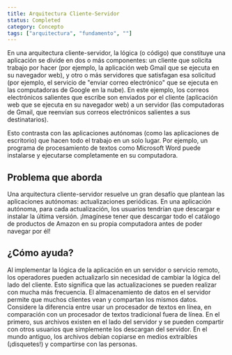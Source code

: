 ```yaml
---
title: Arquitectura Cliente-Servidor
status: Completed
category: Concepto
tags: ["arquitectura", "fundamento", ""]
---
```


En una arquitectura cliente-servidor, la lógica (o código) que constituye una aplicación se divide en dos o más componentes:
un cliente que solicita trabajo por hacer
(por ejemplo, la aplicación web Gmail que se ejecuta en su navegador web),
y otro o más servidores que satisfagan esa solicitud
(por ejemplo, el servicio de "enviar correo electrónico" que se ejecuta en las computadoras de Google en la nube).
En este ejemplo, los correos electrónicos salientes que escribe son enviados por el cliente (aplicación web que se ejecuta en su navegador web)
a un servidor (las computadoras de Gmail, que reenvían sus correos electrónicos salientes a sus destinatarios).

Esto contrasta con las aplicaciones autónomas (como las aplicaciones de escritorio) que hacen todo el trabajo en un solo lugar.
Por ejemplo, un programa de procesamiento de textos como Microsoft Word puede instalarse y ejecutarse completamente en su computadora.

## Problema que aborda

Una arquitectura cliente-servidor resuelve un gran desafío que plantean las aplicaciones autónomas: actualizaciones periódicas.
En una aplicación autónoma, para cada actualización, los usuarios tendrían que descargar e instalar la última versión.
¡Imagínese tener que descargar todo el catálogo de productos de Amazon en su propia computadora antes de poder navegar por él!

## ¿Cómo ayuda?

Al implementar la lógica de la aplicación en un servidor o servicio remoto,
los operadores pueden actualizarlo sin necesidad de cambiar la lógica del lado del cliente.
Esto significa que las actualizaciones se pueden realizar con mucha más frecuencia.
El almacenamiento de datos en el servidor permite que muchos clientes vean y compartan los mismos datos.
Considere la diferencia entre usar un procesador de textos en línea, en comparación con un procesador de textos tradicional fuera de línea.
En el primero, sus archivos existen en el lado del servidor y
se pueden compartir con otros usuarios que simplemente los descargan del servidor.
En el mundo antiguo, los archivos debían copiarse en medios extraíbles (¡disquetes!) y compartirse con las personas.
